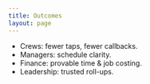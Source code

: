 ```yaml
---
title: Outcomes
layout: page
---
```


- Crews: fewer taps, fewer callbacks.
- Managers: schedule clarity.
- Finance: provable time & job costing.
- Leadership: trusted roll-ups.
